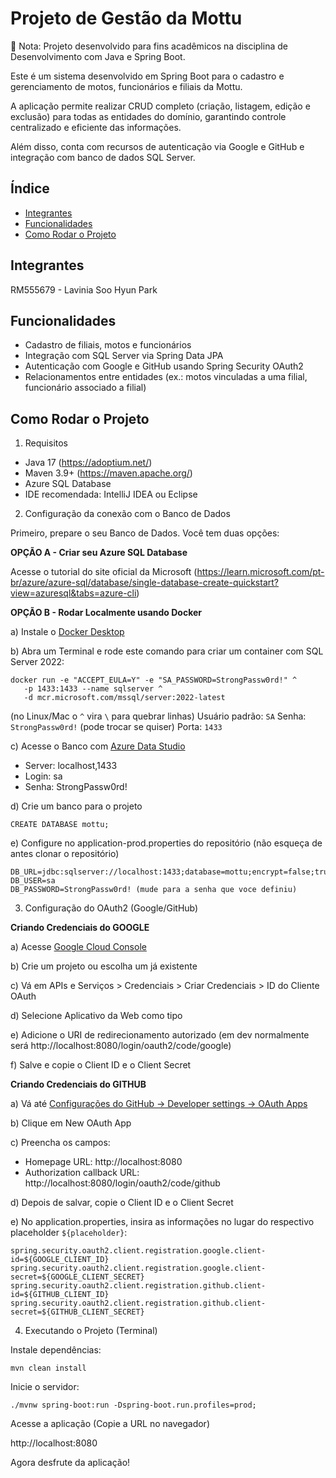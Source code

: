 # Projeto de Gestão da Mottu

📌 Nota: Projeto desenvolvido para fins acadêmicos na disciplina de Desenvolvimento com Java e Spring Boot.

Este é um sistema desenvolvido em Spring Boot para o cadastro e gerenciamento de motos, funcionários e filiais da Mottu.

A aplicação permite realizar CRUD completo (criação, listagem, edição e exclusão) para todas as entidades do domínio, garantindo controle centralizado e eficiente das informações.

Além disso, conta com recursos de autenticação via Google e GitHub e integração com banco de dados SQL Server.

## Índice

- [Integrantes](#integrantes)
- [Funcionalidades](#funcionalidades)
- [Como Rodar o Projeto](#como-rodar-o-projeto)

## Integrantes

RM555679 - Lavinia Soo Hyun Park

## Funcionalidades

- Cadastro de filiais, motos e funcionários
- Integração com SQL Server via Spring Data JPA
- Autenticação com Google e GitHub usando Spring Security OAuth2
- Relacionamentos entre entidades (ex.: motos vinculadas a uma filial, funcionário associado a filial)

## Como Rodar o Projeto

1. Requisitos
- Java 17 (https://adoptium.net/)
- Maven 3.9+ (https://maven.apache.org/)
- Azure SQL Database
- IDE recomendada: IntelliJ IDEA ou Eclipse

2. Configuração da conexão com o Banco de Dados

Primeiro, prepare o seu Banco de Dados. Você tem duas opções:

**OPÇÃO A - Criar seu Azure SQL Database**

Acesse o tutorial do site oficial da Microsoft (https://learn.microsoft.com/pt-br/azure/azure-sql/database/single-database-create-quickstart?view=azuresql&tabs=azure-cli)

**OPÇÃO B - Rodar Localmente usando Docker**

a) Instale o [Docker Desktop](https://www.docker.com/products/docker-desktop/)

b) Abra um Terminal e rode este comando para criar um container com SQL Server 2022:
```
docker run -e "ACCEPT_EULA=Y" -e "SA_PASSWORD=StrongPassw0rd!" ^
   -p 1433:1433 --name sqlserver ^
   -d mcr.microsoft.com/mssql/server:2022-latest
```
(no Linux/Mac o ```^``` vira ```\``` para quebrar linhas)
Usuário padrão: ```SA```
Senha: ```StrongPassw0rd!``` (pode trocar se quiser)
Porta: ```1433```

c) Acesse o Banco com [Azure Data Studio](https://learn.microsoft.com/pt-br/azure-data-studio/download-azure-data-studio?tabs=win-install%2Cwin-user-install%2Credhat-install%2Cwindows-uninstall%2Credhat-uninstall)
- Server: localhost,1433
- Login: sa
- Senha: StrongPassw0rd!

d) Crie um banco para o projeto
```
CREATE DATABASE mottu;
```
e) Configure no application-prod.properties do repositório (não esqueça de antes clonar o repositório)
```
DB_URL=jdbc:sqlserver://localhost:1433;database=mottu;encrypt=false;trustServerCertificate=true;
DB_USER=sa
DB_PASSWORD=StrongPassw0rd! (mude para a senha que voce definiu)
```

3. Configuração do OAuth2 (Google/GitHub)

**Criando Credenciais do GOOGLE**

a) Acesse [Google Cloud Console](https://console.cloud.google.com/welcome/new)

b) Crie um projeto ou escolha um já existente

c) Vá em APIs e Serviços > Credenciais > Criar Credenciais > ID do Cliente OAuth

d) Selecione Aplicativo da Web como tipo

e) Adicione o URI de redirecionamento autorizado (em dev normalmente será http://localhost:8080/login/oauth2/code/google)

f) Salve e copie o Client ID e o Client Secret

**Criando Credenciais do GITHUB**

a) Vá até [Configurações do GitHub → Developer settings → OAuth Apps](https://github.com/settings/developers)

b) Clique em New OAuth App

c) Preencha os campos:
- Homepage URL: http://localhost:8080
- Authorization callback URL: http://localhost:8080/login/oauth2/code/github

d) Depois de salvar, copie o Client ID e o Client Secret

e) No application.properties, insira as informações no lugar do respectivo placeholder ```${placeholder}```:
```
spring.security.oauth2.client.registration.google.client-id=${GOOGLE_CLIENT_ID}
spring.security.oauth2.client.registration.google.client-secret=${GOOGLE_CLIENT_SECRET}
spring.security.oauth2.client.registration.github.client-id=${GITHUB_CLIENT_ID}
spring.security.oauth2.client.registration.github.client-secret=${GITHUB_CLIENT_SECRET}
```

4. Executando o Projeto (Terminal)

Instale dependências:
```
mvn clean install
```
Inicie o servidor:
```
./mvnw spring-boot:run -Dspring-boot.run.profiles=prod;
```
Acesse a aplicação (Copie a URL no navegador)

http://localhost:8080

Agora desfrute da aplicação!
